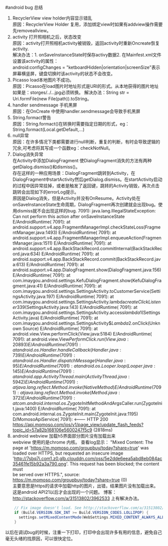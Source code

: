 #android bug 总结

1. RecyclerView view holder内容显示错乱<br>
原因：RecyclerView Holder 复用，添加绑定view时如果有addview操作需要先removeallview。<br>
2. activity 打开照相机之后，状态改变<br>
原因：activity打开照相机activity被销毁，返回activity时重新Oncreate恢复activity.<br>
解决办法：1. onSaveInstanceState时保存activy数据2. 在Mainfest.xml文件设置该activity的属性：<br>
android:configChanges = "ketboardHidden|orientation|screenSize"表示屏幕横竖屏，键盘切换时该activity的状态不会改变。<br>
3. Picasso load本地图片不成功。<br>
原因：Picasso在load图片时地址形式是URI的形式。从本地获得的图片地址如果是：storges/../...jpg必须转换。
解决办法：String str = Uri.formFile(new File(path)).toString。
4. handler sendmessage 手机黑屏<br>
原因：在OnCreate 中使用handler.sendmessage会导致手机黑屏
5. String.formact警告<br>
原因：String.formact()在转换时需要指定日期的形式，eg：String.formact(Local.getDefault,...)
6. null异常<br>
原因：在许多情况下类都需要进行null判断，重复的判断，有时会导致逻辑的冗余,可考虑将其写成一个函数eg：checkNotNull。
7. Dialog消失异常<br>
在Activity中添加DialogFragment 使DialogFragment消失的方法有两种getDialog.dismiss()和dismiss()。<br>
存在这样的一种应用场景：DialogFragment跳转到Activity，在DialogFragment中startActivity然后getDialog.dismiss。在startActivity启动的过程中因异常挂掉，或者是触发了返回键，跳转的Activity销毁，再次点击跳转会出现如下的errorLog提示。<br>
原因是Dialog消失，但是Activity并没有OnResume。Activity处在onSaveInstanceState生命周期，DialogFragment再次创建就会出现bug。使用dismiss就不会出现这样的bug.
7091): java.lang.IllegalStateException: Can not perform this action after onSaveInstanceState
E/AndroidRuntime( 7091): at android.support.v4.app.FragmentManagerImpl.checkStateLoss(FragmentManager.java:1493)
E/AndroidRuntime( 7091): at android.support.v4.app.FragmentManagerImpl.enqueueAction(FragmentManager.java:1511)
E/AndroidRuntime( 7091): at android.support.v4.app.BackStackRecord.commitInternal(BackStackRecord.java:634)
E/AndroidRuntime( 7091): at android.support.v4.app.BackStackRecord.commit(BackStackRecord.java:613)
E/AndroidRuntime( 7091): at android.support.v4.app.DialogFragment.show(DialogFragment.java:156)
E/AndroidRuntime( 7091): at com.imaygou.android.settings.KefuDialogFragment.show(KefuDialogFragment.java:41)
E/AndroidRuntime( 7091): at com.imaygou.android.settings.SettingsActivity.toCustomerService(SettingsActivity.java:197)
E/AndroidRuntime( 7091): at com.imaygou.android.settings.SettingsActivity.lambda$createClickListener$339(SettingsActivity.java:143)
E/AndroidRuntime( 7091): at com.imaygou.android.settings.SettingsActivity.access$lambda$1(SettingsActivity.java)
E/AndroidRuntime( 7091): at com.imaygou.android.settings.SettingsActivity$$Lambda$2.onClick(Unknown Source)
E/AndroidRuntime( 7091): at android.view.View.performClick(View.java:5184)
E/AndroidRuntime( 7091): at android.view.View$PerformClick.run(View.java:20893)
E/AndroidRuntime( 7091): at android.os.Handler.handleCallback(Handler.java:739)
E/AndroidRuntime( 7091): at android.os.Handler.dispatchMessage(Handler.java:95)
E/AndroidRuntime( 7091): at android.os.Looper.loop(Looper.java:145)
E/AndroidRuntime( 7091): at android.app.ActivityThread.main(ActivityThread.java:5942)
E/AndroidRuntime( 7091): at java.lang.reflect.Method.invoke(Native Method)
E/AndroidRuntime( 7091): at java.lang.reflect.Method.invoke(Method.java:372)
E/AndroidRuntime( 7091): at com.android.internal.os.ZygoteInit$MethodAndArgsCaller.run(ZygoteInit.java:1400)
E/AndroidRuntime( 7091): at com.android.internal.os.ZygoteInit.main(ZygoteInit.java:1195)
D/MomosoApiService( 7091): <--- HTTP 200 https://api.momoso.com/ios/v1/page_view/update_flash_feeds?topic_id=57a82b168106e5600247f5c9 (2818ms)
8. android webview 加载h5界面部分图片没有加载出来<br>
webview 使用的是chrome 内核。
查看log显示：
"Mixed Content: The page at 'https://m.momoso.com/groupbuy/today?share=true' was loaded over HTTPS, but requested an insecure image<br> 'http://7sbq7i.com1.z0.glb.clouddn.com/oss/5e2dde6eea5abd8eb084ac35461fe15b92a3a790.png'. This request has been blocked; the content must<br> be served over HTTPS.", source: https://m.momoso.com/groupbuy/today?share=true (0)<br>
主要意思是https的请求中加载http的图片，出错，结果图片没有加载出来。
这是android API21以后才会出现的一个问题。
博客：http://stackoverflow.com/a/31513802/3962533 上有解决办法。
```java
    // Fix image doesn't load. See http://stackoverflow.com/a/31513802/3962533
    if (Build.VERSION.SDK_INT >= Build.VERSION_CODES.LOLLIPOP) {
      settings.setMixedContentMode(WebSettings.MIXED_CONTENT_ALWAYS_ALLOW);
    }
```
以后在调试bug的时候，注重一下打印，打印中会出现许多有用的信息，避免自己毫无头绪的找原因，可以很快定位。<br>

